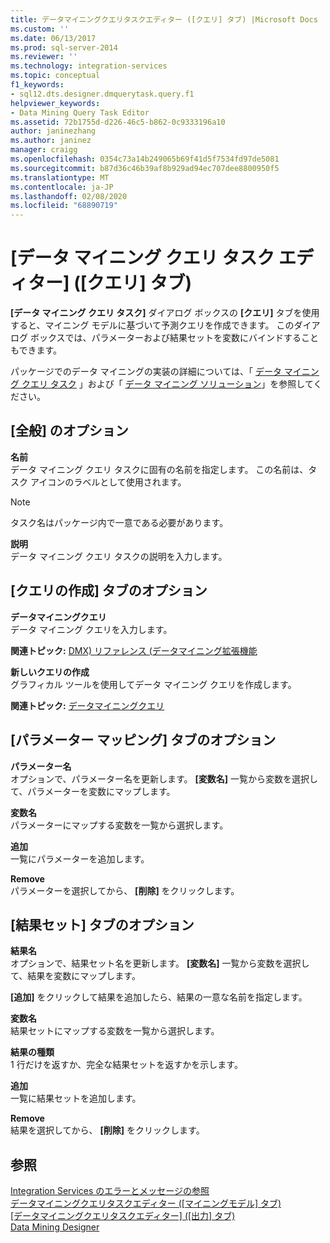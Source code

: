 ```yaml
---
title: データマイニングクエリタスクエディター ([クエリ] タブ) |Microsoft Docs
ms.custom: ''
ms.date: 06/13/2017
ms.prod: sql-server-2014
ms.reviewer: ''
ms.technology: integration-services
ms.topic: conceptual
f1_keywords:
- sql12.dts.designer.dmquerytask.query.f1
helpviewer_keywords:
- Data Mining Query Task Editor
ms.assetid: 72b1755d-d226-46c5-b862-0c9333196a10
author: janinezhang
ms.author: janinez
manager: craigg
ms.openlocfilehash: 0354c73a14b249065b69f41d5f7534fd97de5081
ms.sourcegitcommit: b87d36c46b39af8b929ad94ec707dee8800950f5
ms.translationtype: MT
ms.contentlocale: ja-JP
ms.lasthandoff: 02/08/2020
ms.locfileid: "68890719"
---
```

# <a name="data-mining-query-task-editor-query-tab"></a>[データ マイニング クエリ タスク エディター] ([クエリ] タブ)
  
  **[データ マイニング クエリ タスク]** ダイアログ ボックスの **[クエリ]** タブを使用すると、マイニング モデルに基づいて予測クエリを作成できます。 このダイアログ ボックスでは、パラメーターおよび結果セットを変数にバインドすることもできます。  
  
 パッケージでのデータ マイニングの実装の詳細については、「 [データ マイニング クエリ タスク](control-flow/data-mining-query-task.md) 」および「 [データ マイニング ソリューション](https://docs.microsoft.com/analysis-services/data-mining/data-mining-solutions)」を参照してください。  
  
## <a name="general-options"></a>[全般] のオプション  
 **名前**  
 データ マイニング クエリ タスクに固有の名前を指定します。 この名前は、タスク アイコンのラベルとして使用されます。  
  
> [!NOTE]  
>  タスク名はパッケージ内で一意である必要があります。  
  
 **説明**  
 データ マイニング クエリ タスクの説明を入力します。  
  
## <a name="build-query-tab-options"></a>[クエリの作成] タブのオプション  
 **データマイニングクエリ**  
 データ マイニング クエリを入力します。  
  
 **関連トピック:**  [DMX&#41; リファレンス &#40;データマイニング拡張機能](/sql/dmx/data-mining-extensions-dmx-reference)  
  
 **新しいクエリの作成**  
 グラフィカル ツールを使用してデータ マイニング クエリを作成します。  
  
 **関連トピック:** [データマイニングクエリ](control-flow/data-mining-query.md)  
  
## <a name="parameter-mapping-tab-options"></a>[パラメーター マッピング] タブのオプション  
 **パラメーター名**  
 オプションで、パラメーター名を更新します。 
  **[変数名]** 一覧から変数を選択して、パラメーターを変数にマップします。  
  
 **変数名**  
 パラメーターにマップする変数を一覧から選択します。  
  
 **追加**  
 一覧にパラメーターを追加します。  
  
 **Remove**  
 パラメーターを選択してから、 **[削除]** をクリックします。  
  
## <a name="result-set-tab-options"></a>[結果セット] タブのオプション  
 **結果名**  
 オプションで、結果セット名を更新します。 
  **[変数名]** 一覧から変数を選択して、結果を変数にマップします。  
  
 
  **[追加]** をクリックして結果を追加したら、結果の一意な名前を指定します。  
  
 **変数名**  
 結果セットにマップする変数を一覧から選択します。  
  
 **結果の種類**  
 1 行だけを返すか、完全な結果セットを返すかを示します。  
  
 **追加**  
 一覧に結果セットを追加します。  
  
 **Remove**  
 結果を選択してから、 **[削除]** をクリックします。  
  
## <a name="see-also"></a>参照  
 [Integration Services のエラーとメッセージの参照](../../2014/integration-services/integration-services-error-and-message-reference.md)   
 [データマイニングクエリタスクエディター &#40;[マイニングモデル] タブ&#41;](../../2014/integration-services/data-mining-query-task-editor-mining-model-tab.md)   
 [[データマイニングクエリタスクエディター] &#40;[出力] タブ&#41;](../../2014/integration-services/data-mining-query-task-editor-output-tab.md)   
 [Data Mining Designer](https://docs.microsoft.com/analysis-services/data-mining/data-mining-designer)  
  
  
